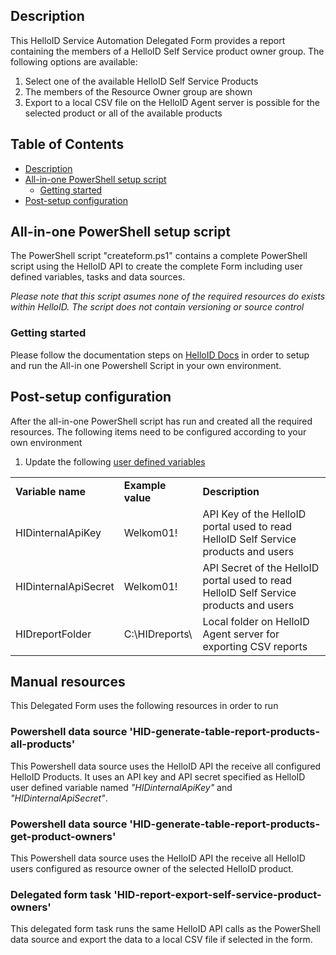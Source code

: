 <!-- Description -->
## Description
This HelloID Service Automation Delegated Form provides a report containing the members of a HelloID Self Service product owner group. The following options are available:
 1. Select one of the available HelloID Self Service Products
 2. The members of the Resource Owner group are shown
 3. Export to a local CSV file on the HelloID Agent server is possible for the selected product or all of the available products
 
<!-- TABLE OF CONTENTS -->
## Table of Contents
* [Description](#description)
* [All-in-one PowerShell setup script](#all-in-one-powershell-setup-script)
  * [Getting started](#getting-started)
* [Post-setup configuration](#post-setup-configuration)


## All-in-one PowerShell setup script
The PowerShell script "createform.ps1" contains a complete PowerShell script using the HelloID API to create the complete Form including user defined variables, tasks and data sources.

_Please note that this script asumes none of the required resources do exists within HelloID. The script does not contain versioning or source control_

### Getting started
Please follow the documentation steps on [HelloID Docs](https://docs.helloid.com/hc/en-us/articles/360017556559-Service-automation-GitHub-resources) in order to setup and run the All-in one Powershell Script in your own environment.

## Post-setup configuration
After the all-in-one PowerShell script has run and created all the required resources. The following items need to be configured according to your own environment
 1. Update the following [user defined variables](https://docs.helloid.com/hc/en-us/articles/360014169933-How-to-Create-and-Manage-User-Defined-Variables)
<table>
  <tr><td><strong>Variable name</strong></td><td><strong>Example value</strong></td><td><strong>Description</strong></td></tr>
  <tr><td>HIDinternalApiKey</td><td>Welkom01!</td><td>API Key of the HelloID portal used to read HelloID Self Service products and users</td></tr>
  <tr><td>HIDinternalApiSecret</td><td>Welkom01!</td><td>API Secret of the HelloID portal used to read HelloID Self Service products and users</td></tr>
  <tr><td>HIDreportFolder</td><td>C:\HIDreports\</td><td>Local folder on HelloID Agent server for exporting CSV reports</td></tr>
</table>

## Manual resources
This Delegated Form uses the following resources in order to run

### Powershell data source 'HID-generate-table-report-products-all-products'
This Powershell data source uses the HelloID API the receive all configured HelloID Products. It uses an API key and API secret specified as HelloID user defined variable named _"HIDinternalApiKey"_ and _"HIDinternalApiSecret"_.

### Powershell data source 'HID-generate-table-report-products-get-product-owners'
This Powershell data source uses the HelloID API the receive all HelloID users configured as resource owner of the selected HelloID product.

### Delegated form task 'HID-report-export-self-service-product-owners'
This delegated form task runs the same HelloID API calls as the PowerShell data source and export the data to a local CSV file if selected in the form.
